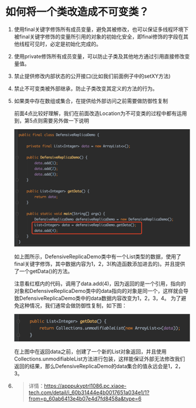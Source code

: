 # 如何将一个类改造成不可变类？



1. 使用final关键字修饰所有成员变量，避免其被修改，也可以保证多线程环境下被final关键字修饰的变量所引用的对象的初始化安全，即final修饰的字段在其他线程可见时，必定是初始化完成的。

2. 使用private修饰所有成员变量，可以防止子类及其他地方通过引用直接修改变量值。

3. 禁止提供修改内部状态的公开接口(比如我们前面例子中的setXY方法)

4. 禁止不可变类被外部继承，防止子类改变其定义的方法的行为。

5. 如果类中存在数组或集合，在提供给外部访问之前需要做防御性复制

   前面4点比较好理解，我们在前面改造Location为不可变类的过程中都有运用到，第5点则需要另外做一下说明

   ![65613500_1622348616](images/65613500_1622348616.png)

   如上图所示，DefensiveReplicaDemo类中有一个List<Integer>类型的数据，使用了final关键字修饰，其中数据内容为1，2，3(构造函数添加进去的)。并且提供了一个getData()的方法。

   注意看红框内的代码，调用了data.add(4)，因为返回的是一个引用，指向的对象和DefensiveReplicaDemo类中的data指向的对象是同一个，这样就会导致DefensiveReplicaDemo类中的data数据内容改变为1，2，3，4。 为了避免这种情况，我们通常会做防御性复制，如下图：

   ![12378000_1622348617](images/12378000_1622348617.png)

   在上图中在返回data之前，创建了一个新的List对象返回，并且使用Collections.unmodifiableList方法进行包装，这样能保证外部无法修改我们返回的结果，那么DefensiveReplicaDemo的data集合的值永远会是1，2，3。

   

6. > 详情：https://apppukyptrl1086.pc.xiaoe-tech.com/detail/i_60b31444e4b0017651a034e1/1?from=p_60ab6413e4b07e4d7fd8458a&type=6